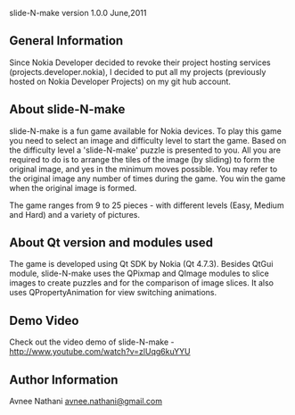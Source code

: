 slide-N-make version 1.0.0 June,2011

General Information
-------------------
Since Nokia Developer decided to revoke their project hosting services (projects.developer.nokia), I decided to put all my projects (previously hosted on Nokia Developer Projects) on my git hub account.

About slide-N-make
------------------
slide-N-make is a fun game available for Nokia devices. To play this game you need to select an image and difficulty level to start the game. Based on the difficulty level a 'slide-N-make' puzzle is presented to you. All you are required to do is to arrange the tiles of the image (by sliding) to form the original image, and yes in the minimum moves possible. You may refer to the original image any number of times during the game. You win the game when the original image is formed.

The game ranges from 9 to 25 pieces - with different levels (Easy, Medium and Hard) and a variety of pictures.

About Qt version and modules used 
---------------------------------
The game is developed using Qt SDK by Nokia (Qt 4.7.3). Besides QtGui module, slide-N-make uses the QPixmap and QImage modules to slice images to create puzzles and for the comparison of image slices. It also uses QPropertyAnimation for view switching animations.

Demo Video
----------
Check out the video demo of slide-N-make - http://www.youtube.com/watch?v=zlUqg6kuYYU

Author Information
------------------
Avnee Nathani
avnee.nathani@gmail.com